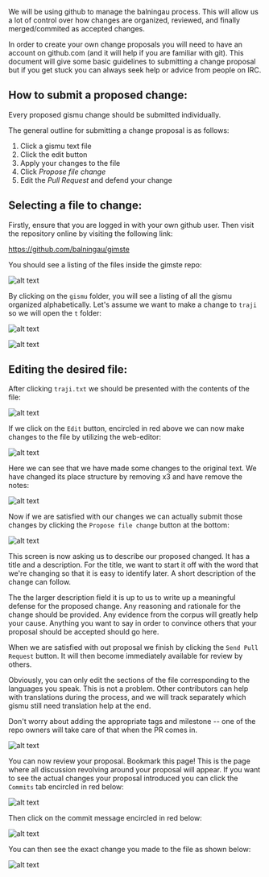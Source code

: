 We will be using github to manage the balningau process. This will allow us a
lot of control over how changes are organized, reviewed,
and finally merged/commited as accepted changes.

In order to create your own change proposals you will need to have an account
on github.com (and it will help if you are familiar with git). This document
will give some basic guidelines to submitting a change proposal but if you
get stuck you can always seek help or advice from people on IRC.

How to submit a proposed change:
--------------------------------

Every proposed gismu change should be submitted individually.

The general outline for submitting a change proposal is as follows:

  1. Click a gismu text file
  2. Click the edit button
  3. Apply your changes to the file
  4. Click *Propose file change*
  5. Edit the *Pull Request* and defend your change


Selecting a file to change:
---------------------------

Firstly, ensure that you are logged in with your own github user. Then visit
the repository online by visiting the following link:

https://github.com/balningau/gimste


You should see a listing of the files inside the gimste repo:

![alt text](https://raw.githubusercontent.com/balningau/gimste/master/docs/images/viewing-the-repo.png "Viewing the repository")

By clicking on the `gismu` folder, you will see a listing of all the gismu
organized alphabetically. Let's assume we want to make a change to `traji` so
 we will open the `t` folder:

![alt text](https://raw.githubusercontent.com/balningau/gimste/master/docs/images/selecting-a-gismu.png "Selecting a gismu")

![alt text](https://raw.githubusercontent.com/balningau/gimste/master/docs/images/in-the-t-folder.png "In the T folder")


Editing the desired file:
-------------------------

After clicking `traji.txt` we should be presented with the contents of the
file:


![alt text](https://raw.githubusercontent.com/balningau/gimste/master/docs/images/viewing-traji.png "Viewing Traji")

If we click on the `Edit` button, encircled in red above we can now make
changes to the file by utilizing the web-editor:

![alt text](https://raw.githubusercontent.com/balningau/gimste/master/docs/images/editing-traji.png "Editing Traji")

Here we can see that we have made some changes to the original text. We have
changed its place structure by removing x3 and have remove the notes:

![alt text](https://raw.githubusercontent.com/balningau/gimste/master/docs/images/changing-traji.png "Changing Traji")

Now if we are satisfied with our changes we can actually submit those changes
by clicking the `Propose file change` button at the bottom:

![alt text](https://raw.githubusercontent.com/balningau/gimste/master/docs/images/submitting-changes.png "Submitting Changes")

This screen is now asking us to describe our proposed changed. It has a title
and a description. For the title, we want to start it off with the word that
we're changing so that it is easy to identify later. A short description of
the change can follow.

The the larger description field it is up to us to write up a meaningful
defense for the proposed change. Any reasoning and rationale for the change
should be provided. Any evidence from the corpus will greatly help your cause.
Anything you want to say in order to convince others that your proposal
should be accepted should go here.

When we are satisfied with out proposal we finish by clicking the `Send Pull
Request` button. It will then become immediately available for review by
others.

Obviously, you can only edit the sections of the file corresponding to the
languages you speak. This is not a problem. Other contributors can help with
translations during the process, and we will track separately which gismu still
need translation help at the end.

Don't worry about adding the appropriate tags and milestone -- one of the repo
owners will take care of that when the PR comes in.

![alt text](https://raw.githubusercontent.com/balningau/gimste/master/docs/images/submitting-proposal.png "Submitting Proposal")

You can now review your proposal. Bookmark this page! This is the page where
all discussion revolving around your proposal will appear. If you want to see
the actual changes your proposal introduced you can click the `Commits` tab
encircled in red below:

![alt text](https://raw.githubusercontent.com/balningau/gimste/master/docs/images/review-proposal.png "Reviewing Proposal")

Then click on the commit message encircled in red below:

![alt text](https://raw.githubusercontent.com/balningau/gimste/master/docs/images/review-commit.png "Reviewing Commit")

You can then see the exact change you made to the file as shown below:

![alt text](https://raw.githubusercontent.com/balningau/gimste/master/docs/images/review-diff.png "Reviewing Diff")

